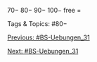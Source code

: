 70−
80−
90−
100−
free =

   Tags & Topics:
   #80−

[Previous: #BS-Uebungen_31](BS-Uebungen_31.md)

[Next: #BS-Uebungen_31](BS-Uebungen_31.md)